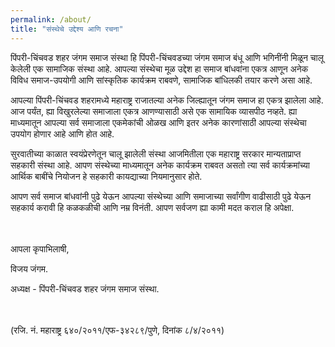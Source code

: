 ```yaml
---
permalink: /about/
title: "संस्थेचे उद्देश्य आणि रचना"
---
```


पिंपरी-चिंचवड शहर जंगम समाज संस्था हि पिंपरी-चिंचवडच्या जंगम समाज बंधू आणि भगिनींनी मिळून चालू केलेली एक सामाजिक संस्था आहे. 
आपल्या संस्थेचा मूळ उद्देश हा समाज बांधवांना एकत्र आणून अनेक विविध समाज-उपयोगी आणि सांस्कृतिक कार्यक्रम राबवणे, सामाजिक बांधिलकी 
तयार करणे असा आहे. 

आपल्या पिंपरी-चिंचवड शहरामध्ये महाराष्ट्र राजातल्या अनेक जिल्ह्यातून जंगम समाज हा एकत्र झालेला आहे. आज पर्यंत, ह्या विखुरलेल्या समाजाला 
एकत्र आणण्यासाठी असे एक सामायिक व्यासपीठ नव्हते. ह्या माध्यमातून आपल्या सर्व समाजाला एकमेकांची ओळख आणि इतर अनेक कारणांसाठी 
आपल्या संस्थेचा उपयोग होणार आहे आणि होत आहे. 

सुरवातीच्या काळात स्वयंप्रेरणेतून चालू झालेली संस्था आजमितीला एक महाराष्ट्र सरकार मान्यताप्राप्त सहकारी संस्था आहे. आपण संस्थेच्या माध्यमातून 
अनेक कार्यक्रम राबवत असतो त्या सर्व कार्यक्रमांच्या आर्थिक बाबींचे नियोजन हे सहकारी कायद्याच्या नियमानुसार होते. 

आपण सर्व समाज बांधवांनी पुढे येऊन आपल्या संस्थेच्या आणि समाजाच्या सर्वांगीण वाढीसाठी पुढे येऊन सहकार्य करावी हि कळकळीची आणि नम्र विनंती. 
आपण सर्वजण ह्या कामी मदत कराल हि अपेक्षा. 


<br/><br/>
आपला कृपाभिलाषी,

विजय जंगम. 

अध्यक्ष - पिंपरी-चिंचवड शहर जंगम समाज संस्था. 

<br/><br/>
(रजि. नं. महाराष्ट्र ६४०/२०११/एफ-३४२८९/पुणे, दिनांक ८/४/२०११)
